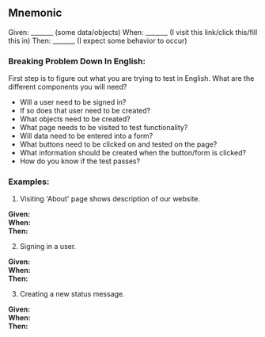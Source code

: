 ## Mnemonic
Given: _______ (some data/objects)
When: _______ (I visit this link/click this/fill this in)
Then: _______ (I expect some behavior to occur)


### Breaking Problem Down In English:

First step is to figure out what you are trying to test in English.  What are
the different components you will need?  

*  Will a user need to be signed in?  
*  If so does that user need to be created?  
*  What objects need to be created?  
*  What page needs to be visited to test functionality?  
*  Will data need to be entered into a form?  
*  What buttons need to be clicked on and tested on the page?  
*  What information should be created when the button/form is clicked?  
*  How do you know if the test passes?  



### Examples:

1.  Visiting 'About' page shows description of our website.  

**Given:**  
**When:**  
**Then:**  

2.  Signing in a user.  

**Given:**  
**When:**  
**Then:**  

3.  Creating a new status message.    

**Given:**  
**When:**  
**Then:**  




